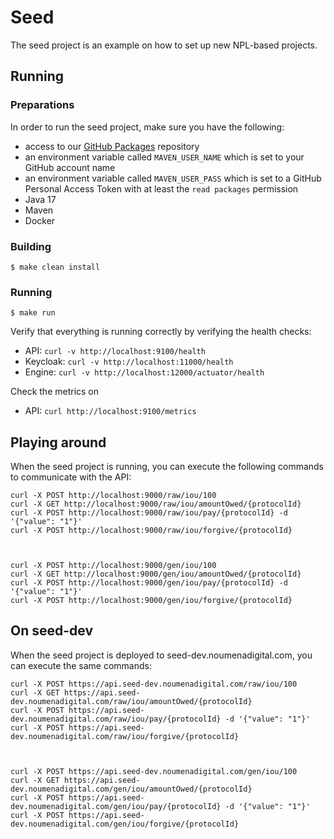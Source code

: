# Seed

The seed project is an example on how to set up new NPL-based projects.

## Running 

### Preparations

In order to run the seed project, make sure you have the following: 

* access to our [GitHub Packages](https://github.com/noumenadigital/packages) repository
* an environment variable called `MAVEN_USER_NAME` which is set to your GitHub account name
* an environment variable called `MAVEN_USER_PASS` which is set to a GitHub Personal Access Token with at least the `read packages` permission
* Java 17
* Maven 
* Docker 

### Building

```shell
$ make clean install  
```

### Running 

```shell
$ make run
```

Verify that everything is running correctly by verifying the health checks:

* API: `curl -v http://localhost:9100/health` 
* Keycloak: `curl -v http://localhost:11000/health`
* Engine: `curl -v http://localhost:12000/actuator/health`

Check the metrics on 

* API: `curl http://localhost:9100/metrics`

## Playing around

When the seed project is running, you can execute the following commands to communicate with the API: 

```shell
curl -X POST http://localhost:9000/raw/iou/100
curl -X GET http://localhost:9000/raw/iou/amountOwed/{protocolId}
curl -X POST http://localhost:9000/raw/iou/pay/{protocolId} -d '{"value": "1"}'
curl -X POST http://localhost:9000/raw/iou/forgive/{protocolId}



curl -X POST http://localhost:9000/gen/iou/100
curl -X GET http://localhost:9000/gen/iou/amountOwed/{protocolId}
curl -X POST http://localhost:9000/gen/iou/pay/{protocolId} -d '{"value": "1"}'
curl -X POST http://localhost:9000/gen/iou/forgive/{protocolId}
```

## On seed-dev

When the seed project is deployed to seed-dev.noumenadigital.com, you can execute the same commands: 

```shell
curl -X POST https://api.seed-dev.noumenadigital.com/raw/iou/100
curl -X GET https://api.seed-dev.noumenadigital.com/raw/iou/amountOwed/{protocolId}
curl -X POST https://api.seed-dev.noumenadigital.com/raw/iou/pay/{protocolId} -d '{"value": "1"}'
curl -X POST https://api.seed-dev.noumenadigital.com/raw/iou/forgive/{protocolId}



curl -X POST https://api.seed-dev.noumenadigital.com/gen/iou/100
curl -X GET https://api.seed-dev.noumenadigital.com/gen/iou/amountOwed/{protocolId}
curl -X POST https://api.seed-dev.noumenadigital.com/gen/iou/pay/{protocolId} -d '{"value": "1"}'
curl -X POST https://api.seed-dev.noumenadigital.com/gen/iou/forgive/{protocolId}
```
